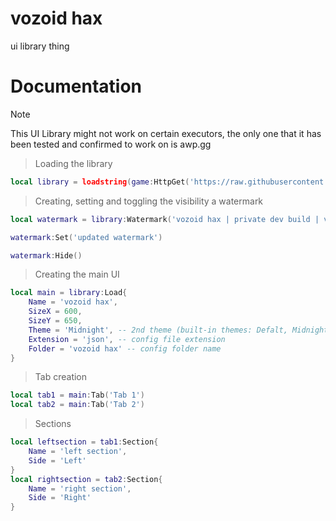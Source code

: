 # vozoid hax
ui library thing

# Documentation
> [!NOTE]
> This UI Library might not work on certain executors, the only one that it has been tested and confirmed to work on is awp.gg

> Loading the library
```lua
local library = loadstring(game:HttpGet('https://raw.githubusercontent.com/xataxell/vozoid-hax/refs/heads/main/source.lua'))()
```

> Creating, setting and toggling the visibility a watermark
```lua
local watermark = library:Watermark('vozoid hax | private dev build | v1.0.0 | 240 fps | 15 ms')
```
```lua
watermark:Set('updated watermark')
```
```lua
watermark:Hide()
```

> Creating the main UI
```lua
local main = library:Load{
    Name = 'vozoid hax',
    SizeX = 600,
    SizeY = 650,
    Theme = 'Midnight', -- 2nd theme (built-in themes: Defalt, Midnight)
    Extension = 'json', -- config file extension
    Folder = 'vozoid hax' -- config folder name
}
```

> Tab creation
```lua
local tab1 = main:Tab('Tab 1')
local tab2 = main:Tab('Tab 2')
```

> Sections
```lua
local leftsection = tab1:Section{
    Name = 'left section',
    Side = 'Left'
}
local rightsection = tab2:Section{
    Name = 'right section',
    Side = 'Right'
}
```
